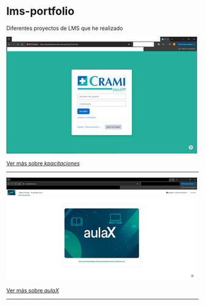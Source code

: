 # lms-portfolio
Diferentes proyectos de LMS que he realizado

![](assets/screenshoot-kpacitaciones.png)

[Ver más sobre *kpacitaciones*](portfolio/kpacitaciones/)

---

![](assets/screenshoot-aulax.png)

[Ver más sobre *aulaX*](portfolio/aulaX/)

---
